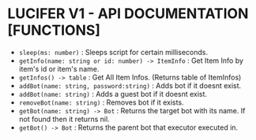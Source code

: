 # LUCIFER V1 - API DOCUMENTATION [FUNCTIONS]

* `sleep(ms: number)` : Sleeps script for certain milliseconds.
* `getInfo(name: string or id: number) -> ItemInfo` : Get Item Info by item's id or item's name.
* `getInfos() -> table` : Get All Item Infos. (Returns table of ItemInfos)
* `addBot(name: string, password:string)` :  Adds bot if it doesnt exist.
* `addBot(name: string)` :  Adds a guest bot if it doesnt exist.
* `removeBot(name: string)` : Removes bot if it exists.
* `getBot(name: string) -> Bot` : Returns the target bot with its name. If not found then it returns nil.
* `getBot() -> Bot` : Returns the parent bot that executor executed in.
